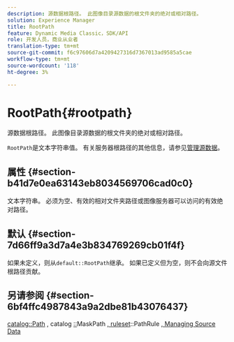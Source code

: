 ```yaml
---
description: 源数据根路径。 此图像目录源数据的根文件夹的绝对或相对路径。
solution: Experience Manager
title: RootPath
feature: Dynamic Media Classic，SDK/API
role: 开发人员，商业从业者
translation-type: tm+mt
source-git-commit: f6c97606d7a4209427316d7367013ad9585a5cae
workflow-type: tm+mt
source-wordcount: '118'
ht-degree: 3%

---
```



# RootPath{#rootpath}

源数据根路径。 此图像目录源数据的根文件夹的绝对或相对路径。

`RootPath`是文本字符串值。 有关服务器根路径的其他信息，请参见[管理源数据](../../../../../is-api/image-serving-api-ref/c-configuration-and-administration/c-managing-content/r-source-data.md#reference-4eebd51b2db2401c90be771d3382329e)。

## 属性 {#section-b41d7e0ea63143eb8034569706cad0c0}

文本字符串。 必须为空、有效的相对文件夹路径或图像服务器可以访问的有效绝对路径。

## 默认 {#section-7d66ff9a3d7a4e3b834769269cb01f4f}

如果未定义，则从`default::RootPath`继承。 如果已定义但为空，则不会向源文件根路径贡献。

## 另请参阅 {#section-6bf4ffc4987843a9a2dbe81b43076437}

[catalog::Path](/help/aem-is-ir-api/is-api/image-catalog/image-serving-api-ref/c-image-catalog-reference/c-image-svg-data-reference/c-image-data-reference/r-path-cat.md) , catalog [::](/help/aem-is-ir-api/is-api/image-catalog/image-serving-api-ref/c-image-catalog-reference/c-image-svg-data-reference/c-image-data-reference/r-maskpath-cat.md)MaskPath  [, ruleset](../../../../../is-api/image-catalog/image-serving-api-ref/c-image-catalog-reference/c-rule-set-reference/c-rule-set-reference.md#concept-3e5058cf3507470b82cac638df23ea8e)::PathRule [, Managing Source Data](../../../../../is-api/image-serving-api-ref/c-configuration-and-administration/c-managing-content/r-source-data.md#reference-4eebd51b2db2401c90be771d3382329e)
